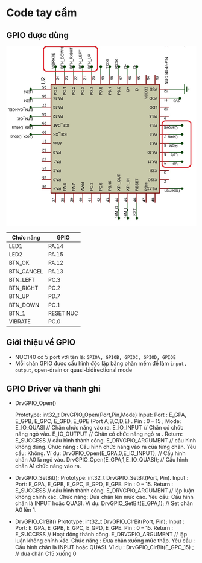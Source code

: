 # Code tay cầm

## GPIO được dùng
![Screenshot](nuc140.jpg)

| Chức năng| 		GPIO   | 
|------------|--------|
| LED1     | PA.14     |  
| LED2     | PA.15      |  
|BTN_OK      | PA.12     |  
|BTN_CANCEL      |PA.13      | 
| BTN_LEFT     | PC.3 |
|BTN_RIGHT    | PC.2     | 
| BTN_UP     | PD.7     | 
| BTN_DOWN  | PC.1     | 
|BTN_1     |  RESET NUC |
|VIBRATE     |PC.0 |


## Giới thiệu về GPIO

* NUC140 có 5 port với tên là: `GPIOA, GPIOB, GPIOC, GPIOD, GPIOE`
* Mỗi chân GPIO được cấu hình độc lập bằng phân mềm để làm `input, output`, open-drain or quasi-bidirectional mode

## GPIO Driver và thanh ghi


* DrvGPIO_Open() 

	Prototype: int32_t DrvGPIO_Open(Port,Pin,Mode)
	Input:
	Port : E_GPA, E_GPB, E_GPC, E_GPD, E_GPE (Port A,B,C,D,E) .
	Pin : 0 – 15 ;
	Mode:
	E_IO_QUASI // Chân chức năng vào ra.
	E_IO_INPUT // Chân có chức năng ngỏ vào.
	E_IO_OUTPUT // Chân có chức năng ngỏ ra .
	Return:
	E_SUCCESS // cấu hình thành công.
	E_DRVGPIO_ARGUMENT // cấu hình không đúng.
	Chức năng : Cấu hình chức năng vào ra của từng chân.
	Yêu cầu: Không.
	Ví dụ:
	DrvGPIO_Open(E_GPA,0,E_IO_INPUT); // Cấu hình chân A0 là ngỏ vào.
	DrvGPIO_Open(E_GPA,1,E_IO_QUASI); // Cấu hình chân A1 chức năng vào ra.

	
* DrvGPIO_SetBit();
	Prototype: int32_t DrvGPIO_SetBit(Port, Pin).
	Input : 
	Port: E_GPA, E_GPB, E_GPC, E_GPD, E_GPE.
	Pin : 0 – 15.
	Return : 
	E_SUCCESS // cấu hình thành công.
	E_DRVGPIO_ARGUMENT // lập luận không chính xác.
	Chức năng:
	Đưa chân lên mức cao.
	Yêu cầu: Cấu hình chân là INPUT hoặc QUASI.
	Ví dụ:
	DrvGPIO_SetBit(E_GPA,1); // Set chân A0 lên 1.
	
* DrvGPIO_ClrBit()
	Prototype: int32_t DrvGPIO_ClrBit(Port, Pin);
	Input : 
	Port: E_GPA, E_GPB, E_GPC, E_GPD, E_GPE.
	Pin : 0 – 15.
	Return : 
	E_SUCCESS // Hoạt động thành công.
	E_DRVGPIO_ARGUMENT // lập luận không chính xác.
	Chức năng : 
	Đưa chân xuống mức thấp.
	Yêu cầu : Cấu hình chân là INPUT hoặc QUASI.
	Ví dụ : 
	DrvGPIO_ClrBit(E_GPC_15) ; // đưa chân C15 xuống 0